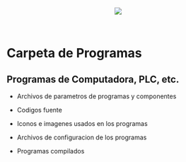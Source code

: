 <br/>
<p align="center">
  <img src="https://avatars2.githubusercontent.com/u/15052789?v=3&s=200">
</p>
<br/>

# Carpeta de Programas

## Programas de Computadora, PLC, etc. 

* Archivos de parametros de programas y componentes

* Codigos fuente

* Iconos e imagenes usados en los programas

* Archivos de configuracion de los programas

* Programas compilados
